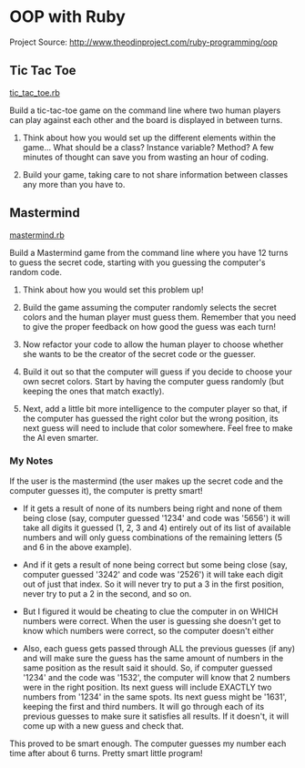 # OOP with Ruby

Project Source: http://www.theodinproject.com/ruby-programming/oop

## Tic Tac Toe

[tic_tac_toe.rb](https://github.com/craftykate/odin-project/blob/master/05_oop_with_ruby/tic_tac_toe.rb)

Build a tic-tac-toe game on the command line where two human players can play against each other and the board is displayed in between turns.

1. Think about how you would set up the different elements within the game... What should be a class? Instance variable? Method? A few minutes of thought can save you from wasting an hour of coding.

2. Build your game, taking care to not share information between classes any more than you have to.

## Mastermind

[mastermind.rb](https://github.com/craftykate/odin-project/blob/master/05_oop_with_ruby/mastermind.rb)

Build a Mastermind game from the command line where you have 12 turns to guess the secret code, starting with you guessing the computer's random code.

1. Think about how you would set this problem up!

2. Build the game assuming the computer randomly selects the secret colors and the human player must guess them. Remember that you need to give the proper feedback on how good the guess was each turn!

3. Now refactor your code to allow the human player to choose whether she wants to be the creator of the secret code or the guesser.

4. Build it out so that the computer will guess if you decide to choose your own secret colors. Start by having the computer guess randomly (but keeping the ones that match exactly).

5. Next, add a little bit more intelligence to the computer player so that, if the computer has guessed the right color but the wrong position, its next guess will need to include that color somewhere. Feel free to make the AI even smarter.

### My Notes

If the user is the mastermind (the user makes up the secret code and the computer guesses it), the computer is pretty smart!

- If it gets a result of none of its numbers being right and none of them being close (say, computer guessed '1234' and code was '5656') it will take all digits it guessed (1, 2, 3 and 4) entirely out of its list of available numbers and will only guess combinations of the remaining letters (5 and 6 in the above example). 

- And if it gets a result of none being correct but some being close (say, computer guessed '3242' and code was '2526') it will take each digit out of just that index. So it will never try to put a 3 in the first position, never try to put a 2 in the second, and so on. 

- But I figured it would be cheating to clue the computer in on WHICH numbers were correct. When the user is guessing she doesn't get to know which numbers were correct, so the computer doesn't either

- Also, each guess gets passed through ALL the previous guesses (if any) and will make sure the guess has the same amount of numbers in the same position as the result said it should. So, if computer guessed '1234' and the code was '1532', the computer will know that 2 numbers were in the right position. Its next guess will include EXACTLY two numbers from '1234' in the same spots. Its next guess might be '1631', keeping the first and third numbers. It will go through each of its previous guesses to make sure it satisfies all results. If it doesn't, it will come up with a new guess and check that. 

This proved to be smart enough. The computer guesses my number each time after about 6 turns. Pretty smart little program!
